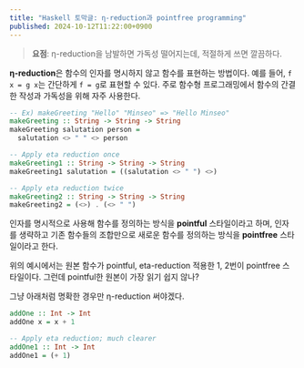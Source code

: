 ```yaml
---
title: "Haskell 토막글: η-reduction과 pointfree programming"
published: 2024-10-12T11:22:00+0900
---
```


> **요점**: η-reduction을 남발하면 가독성 떨어지는데, 적절하게 쓰면 깔끔하다.

**η-reduction**은 함수의 인자를 명시하지 않고 함수를 표현하는 방법이다. 예를
들어, `f x = g x`는 간단하게 `f = g`로 표현할 수 있다. 주로 함수형
프로그래밍에서 함수의 간결한 작성과 가독성을 위해 자주 사용한다.

```haskell
-- Ex) makeGreeting "Hello" "Minseo" => "Hello Minseo"
makeGreeting :: String -> String -> String
makeGreeting salutation person =
  salutation <> " " <> person

-- Apply eta reduction once
makeGreeting1 :: String -> String -> String
makeGreeting1 salutation = ((salutation <> " ") <>)

-- Apply eta reduction twice
makeGreeting2 :: String -> String -> String
makeGreeting2 = (<>) . (<> " ")
```

인자를 명시적으로 사용해 함수를 정의하는 방식을 **pointful** 스타일이라고 하며,
인자를 생략하고 기존 함수들의 조합만으로 새로운 함수를 정의하는 방식을
**pointfree** 스타일이라고 한다.

위의 예시에서는 원본 함수가 pointful, eta-reduction 적용한 1, 2번이 pointfree
스타일이다. 그런데 pointful한 원본이 가장 읽기 쉽지 않나?

그냥 아래처럼 명확한 경우만 η-reduction 써야겠다.

```haskell
addOne :: Int -> Int
addOne x = x + 1

-- Apply eta reduction; much clearer
addOne1 :: Int -> Int
addOne1 = (+ 1)
```
